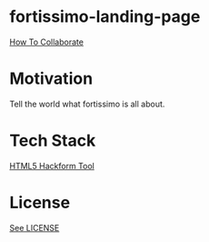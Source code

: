 # fortissimo-landing-page

[How To Collaborate](https://github.com/fortissimo-ff/fortissimo-landing-page/blob/master/How-To-Collaborate.md)

# Motivation

Tell the world what fortissimo is all about. 

# Tech Stack

[HTML5 Hackform Tool](https://github.com/CookiesNCream/h5ht)

# License

[See LICENSE](https://github.com/fortissimo-ff/fortissimo-landing-page/blob/master/LICENSE.md)
